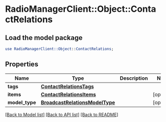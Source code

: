 # RadioManagerClient::Object::ContactRelations

## Load the model package
```perl
use RadioManagerClient::Object::ContactRelations;
```

## Properties
Name | Type | Description | Notes
------------ | ------------- | ------------- | -------------
**tags** | [**ContactRelationsTags**](ContactRelationsTags.md) |  | 
**items** | [**ContactRelationsItems**](ContactRelationsItems.md) |  | [optional] 
**model_type** | [**BroadcastRelationsModelType**](BroadcastRelationsModelType.md) |  | [optional] 

[[Back to Model list]](../README.md#documentation-for-models) [[Back to API list]](../README.md#documentation-for-api-endpoints) [[Back to README]](../README.md)


